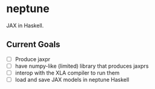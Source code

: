 # neptune

JAX in Haskell.

## Current Goals

- [ ] Produce jaxpr
- [ ] have numpy-like (limited) library that produces jaxprs
- [ ] interop with the XLA compiler to run them
- [ ] load and save JAX models in neptune Haskell
